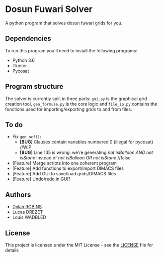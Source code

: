 # Dosun Fuwari Solver

A python program that solves dosun fuwari grids for you.

## Dependencies

To run this program you'll need to install the following programs:
+ Python 3.6
+ Tkinter
+ Pycosat

## Program structure

The solver is currently split in three parts: `gui.py` is the graphical grid creation tool, `gen_formule.py` is the core logic and `file_io.py` contains the functions used for importing/exporting grids to and from files.

## To do

+ Fix `gen_ncf()`:
    + **[BUG]** Clauses contain variables numbered 0 (illegal for pycosat)  //WIP
    + **[BUG]** Line 135 is wrong: we're generating *not isBalloon AND not isStone* instead of *not isBalloon OR not isStone*   //false
+ [Feature] Merge scripts into one coherent program
+ [Feature] Add functions to export/import DIMACS files
+ [Feature] Add GUI to save/load grids/DIMACS files
+ [Feature] Undo/redo in GUI?

## Authors
+ [Dylan ROBINS](https://github.com/dylan-robins/)
+ Lucas DREZET
+ Louis WADBLED

## License

This project is licensed under the MIT License - see the [LICENSE](LICENSE) file for details
